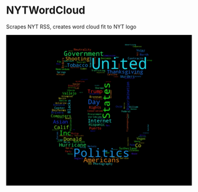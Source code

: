 # NYTWordCloud
Scrapes NYT RSS, creates word cloud fit to NYT logo

![NYTcloud](https://github.com/dacrands/NYTWordCloud/blob/master/nytLogoCloud.jpg)
